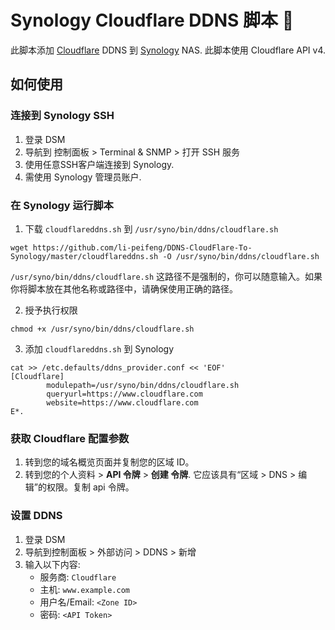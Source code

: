 # Synology Cloudflare DDNS 脚本 📜

此脚本添加 [Cloudflare](https://www.cloudflare.com/) DDNS 到 [Synology](https://www.synology.com/) NAS. 此脚本使用 Cloudflare API v4.

## 如何使用

### 连接到 Synology SSH

1. 登录 DSM
2. 导航到 控制面板 > Terminal & SNMP > 打开 SSH 服务
3. 使用任意SSH客户端连接到 Synology.
4. 需使用 Synology 管理员账户.

### 在 Synology 运行脚本

1. 下载 `cloudflareddns.sh` 到 `/usr/syno/bin/ddns/cloudflare.sh`

```
wget https://github.com/li-peifeng/DDNS-CloudFlare-To-Synology/master/cloudflareddns.sh -O /usr/syno/bin/ddns/cloudflare.sh
```

`/usr/syno/bin/ddns/cloudflare.sh` 这路径不是强制的，你可以随意输入。如果你将脚本放在其他名称或路径中，请确保使用正确的路径。

2. 授予执行权限

```
chmod +x /usr/syno/bin/ddns/cloudflare.sh
```

3. 添加 `cloudflareddns.sh` 到 Synology

```
cat >> /etc.defaults/ddns_provider.conf << 'EOF'
[Cloudflare]
        modulepath=/usr/syno/bin/ddns/cloudflare.sh
        queryurl=https://www.cloudflare.com
        website=https://www.cloudflare.com
E*.
```

### 获取 Cloudflare 配置参数

1. 转到您的域名概览页面并复制您的区域 ID。
2. 转到您的个人资料 > **API 令牌** > **创建 令牌**. 它应该具有“区域 > DNS > 编辑”的权限。复制 api 令牌。

### 设置 DDNS

1. 登录 DSM
2. 导航到控制面板 > 外部访问 > DDNS > 新增
3. 输入以下内容:
   - 服务商: `Cloudflare`
   - 主机: `www.example.com`
   - 用户名/Email: `<Zone ID>`
   - 密码: `<API Token>`
